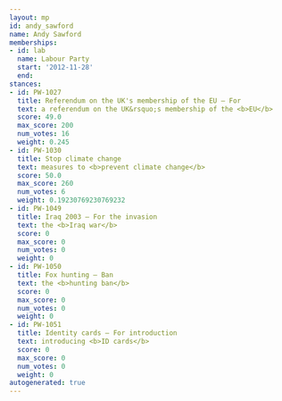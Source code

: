 ```yaml
---
layout: mp
id: andy_sawford
name: Andy Sawford
memberships:
- id: lab
  name: Labour Party
  start: '2012-11-28'
  end: 
stances:
- id: PW-1027
  title: Referendum on the UK's membership of the EU — For
  text: a referendum on the UK&rsquo;s membership of the <b>EU</b>
  score: 49.0
  max_score: 200
  num_votes: 16
  weight: 0.245
- id: PW-1030
  title: Stop climate change
  text: measures to <b>prevent climate change</b>
  score: 50.0
  max_score: 260
  num_votes: 6
  weight: 0.19230769230769232
- id: PW-1049
  title: Iraq 2003 — For the invasion
  text: the <b>Iraq war</b>
  score: 0
  max_score: 0
  num_votes: 0
  weight: 0
- id: PW-1050
  title: Fox hunting — Ban
  text: the <b>hunting ban</b>
  score: 0
  max_score: 0
  num_votes: 0
  weight: 0
- id: PW-1051
  title: Identity cards — For introduction
  text: introducing <b>ID cards</b>
  score: 0
  max_score: 0
  num_votes: 0
  weight: 0
autogenerated: true
---
```

